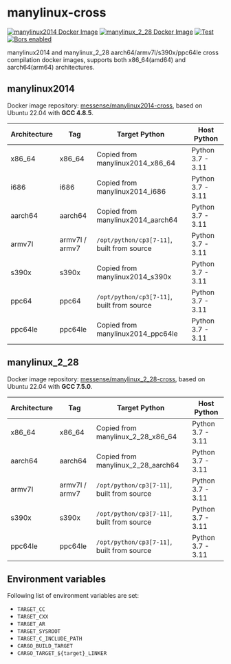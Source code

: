 # manylinux-cross

[![manylinux2014 Docker Image](https://img.shields.io/docker/pulls/messense/manylinux2014-cross.svg?maxAge=2592000&label=manylinux2014)](https://hub.docker.com/r/messense/manylinux2014-cross/)
[![manylinux_2_28 Docker Image](https://img.shields.io/docker/pulls/messense/manylinux_2_28-cross.svg?maxAge=2592000&label=manylinux_2_28)](https://hub.docker.com/r/messense/manylinux_2_28-cross/)
[![Test](https://github.com/rust-cross/manylinux-cross/workflows/Test/badge.svg)](https://github.com/rust-cross/manylinux-cross/actions?query=workflow%3ATest)
[![Bors enabled](https://bors.tech/images/badge_small.svg)](https://app.bors.tech/repositories/58198)

manylinux2014 and manylinux_2_28 aarch64/armv7l/s390x/ppc64le cross compilation docker images,
supports both x86_64(amd64) and aarch64(arm64) architectures.

## manylinux2014

Docker image repository: [messense/manylinux2014-cross], based on Ubuntu 22.04 with **GCC 4.8.5**.

| Architecture |      Tag        |          Target Python                     |       Host Python      |
| ------------ | --------------- | ------------------------------------------ | ---------------------- |
| x86_64       | x86_64          | Copied from manylinux2014_x86_64           | Python 3.7 - 3.11      |
| i686         | i686            | Copied from manylinux2014_i686             | Python 3.7 - 3.11      |
| aarch64      | aarch64         | Copied from manylinux2014_aarch64          | Python 3.7 - 3.11      |
| armv7l       | armv7l / armv7  | `/opt/python/cp3[7-11]`, built from source | Python 3.7 - 3.11      |
| s390x        | s390x           | Copied from manylinux2014_s390x            | Python 3.7 - 3.11      |
| ppc64        | ppc64           | `/opt/python/cp3[7-11]`, built from source | Python 3.7 - 3.11      |
| ppc64le      | ppc64le         | Copied from manylinux2014_ppc64le          | Python 3.7 - 3.11      |

## manylinux_2_28

Docker image repository: [messense/manylinux_2_28-cross], based on Ubuntu 22.04 with **GCC 7.5.0**.

| Architecture |      Tag        |          Target Python                     |       Host Python      |
| ------------ | --------------- | ------------------------------------------ | ---------------------- |
| x86_64       | x86_64          | Copied from manylinux_2_28_x86_64          | Python 3.7 - 3.11      |
| aarch64      | aarch64         | Copied from manylinux_2_28_aarch64         | Python 3.7 - 3.11      |
| armv7l       | armv7l / armv7  | `/opt/python/cp3[7-11]`, built from source | Python 3.7 - 3.11      |
| s390x        | s390x           | `/opt/python/cp3[7-11]`, built from source | Python 3.7 - 3.11      |
| ppc64le      | ppc64le         | `/opt/python/cp3[7-11]`, built from source | Python 3.7 - 3.11      |

## Environment variables

Following list of environment variables are set:

* `TARGET_CC`
* `TARGET_CXX`
* `TARGET_AR`
* `TARGET_SYSROOT`
* `TARGET_C_INCLUDE_PATH`
* `CARGO_BUILD_TARGET`
* `CARGO_TARGET_${target}_LINKER`

[messense/manylinux2014-cross]: https://hub.docker.com/r/messense/manylinux2014-cross
[messense/manylinux_2_28-cross]: https://hub.docker.com/r/messense/manylinux_2_28-cross
